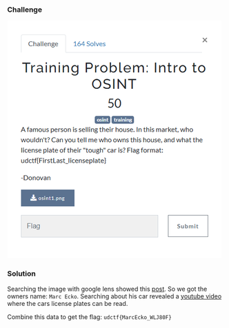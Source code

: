### Challenge

![Challenge](./challenge.png)


### Solution

Searching the image with google lens showed this [post](https://www.facebook.com/photo.php?fbid=802947735204279). So we got the owners name: `Marc Ecko`. Searching about his car revealed a [youtube video](https://www.youtube.com/watch?v=0atDWlruHrE) where the cars license plates can be read.

Combine this data to get the flag: `udctf{MarcEcko_WLJ80F}`